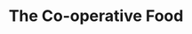 ---
title: "The Co-operative Food"
url: /durham/the-co-operative-food-durham-road-2/
shop: Supermarkt
---